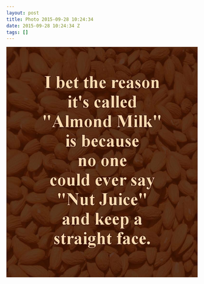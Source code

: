 ```yaml
---
layout: post
title: Photo 2015-09-28 10:24:34
date: 2015-09-28 10:24:34 Z
tags: []
---
```

![](/media/2015/09/130053295674.jpg)
